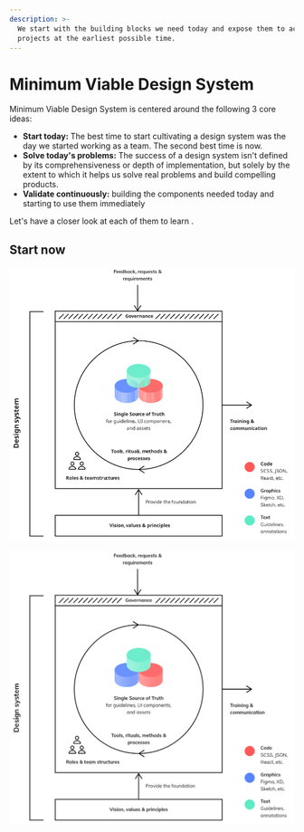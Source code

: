 ```yaml
---
description: >-
  We start with the building blocks we need today and expose them to actual
  projects at the earliest possible time.
---
```


# Minimum Viable Design System

Minimum Viable Design System is centered around the following 3 core ideas:

* **Start today:** The best time to start cultivating a design system was the day we started working as a team. The second best time is now.
* **Solve today's problems:** The success of a design system isn't defined by its comprehensiveness or depth of implementation, but solely by the extent to which it helps us solve real problems and build compelling products.
* **Validate continuously:** building the components needed today and starting to use them immediately 

Let's have a closer look at each of them to learn .

## Start now

![](../../.gitbook/assets/dimensions_exp.svg)

![Anatomy of a Design System](../../.gitbook/assets/diagram_design_system_anatomy.png)

